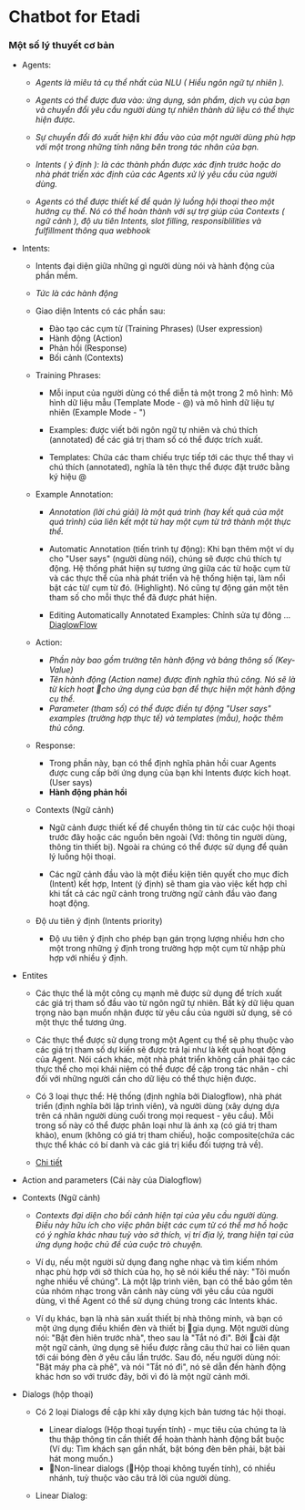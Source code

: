 # Chatbot for Etadi

### Một số lý thuyết cơ bản

* Agents:
	- _Agents là miêu tả cụ thể nhất của NLU ( Hiểu ngôn ngữ tự nhiên )._

	- _Agents có thể được đưa vào: ứng dụng, sản phẩm, dịch vụ của bạn và chuyển đổi yêu cầu người dùng tự nhiên thành dữ liệu có thể thực hiện được._

	- _Sự chuyển đổi đó xuất hiện khi đầu vào của một người dùng phù hợp với một trong những tính năng bên trong tác nhân của bạn._

	- _Intents ( ý định ): là các thành phần được xác định trước hoặc do nhà phát triển xác định của các Agents xử lý yêu cầu của người dùng._

	- _Agents có thể được thiết kế để quản lý luồng hội thoại theo một hướng cụ thể.
	Nó có thể hoàn thành với sự trợ giúp của Contexts ( ngữ cảnh ), độ ưu tiên Intents, slot filling, responsiblilities và fulfillment thông qua webhook_

* Intents: 
	- Intents đại diện giữa những gì người dùng nói và hành động của phần mềm.

	- _Tức là các hành động_

	- Giao diện Intents có các phần sau:
		-  Đào tạo các cụm từ (Training Phrases) (User expression)
		- Hành động (Action)
		- Phản hồi (Response)
		- Bối cảnh (Contexts)

	- Training Phrases: 
		- Mỗi input của người dùng có thể diễn tả một trong 2 mô hình: Mô hình dữ liệu mẫu (Template Mode - @) và mô hình dữ liệu tự nhiên (Example Mode - ")
		
		- Examples: được viết bởi ngôn ngữ tự nhiên và chú thích (annotated) để các giá trị tham số có thể được trích xuất.
		
		- Templates: Chứa các tham chiếu trực tiếp tới các thực thể thay vì chú thích (annotated), nghĩa là tên thực thể được đặt trước bằng ký hiệu @

	- Example Annotation:
		- _Annotation (lời chú giải) là một quá trình (hay kết quả của một quá trình) của liên kết một từ hay một cụm từ trở thành một thực thể._
		- Automatic Annotation (tiến trình tự động): 
			Khi bạn thêm một ví dụ cho "User says" (người dùng nói), chúng sẽ được chú thích tự động. Hệ thống phát hiện sự tương ứng giữa các từ hoặc cụm từ và các thực thể của nhà phát triển và hệ thống hiện tại, làm nổi bật các từ/ cụm từ đó. (Highlight). Nó cũng tự động gán một tên tham số cho mỗi thực thể đã được phát hiện.

		- Editing Automatically Annotated Examples: Chỉnh sửa tự đông
		... [DiaglowFlow](https://dialogflow.com/docs/intents)

	- Action: 
		- _Phần này bao gồm trường tên hành động và bảng thông số (Key-Value)_
		- _Tên hành động (Action name) được định nghĩa thủ công. Nó sẽ là từ kích hoạt cho ứng dụng của bạn để thực hiện một hành động cụ thể._
		- _Parameter (tham số) có thể được điền tự động "User says" examples (trường hợp thực tế) và templates (mẫu), hoặc thêm thủ công._

	- Response: 
		- Trong phần này, bạn có thể định nghĩa phản hồi cuar Agents được cung cấp bởi ứng dụng của bạn khi Intents được kích hoạt. (User says)
		- **Hành động phản hồi**

	- Contexts (Ngữ cảnh)
		- Ngữ cảnh được thiết kế để chuyển thông tin từ các cuộc hội thoại trước đây hoặc các nguồn bên ngoài (Vd: thông tin người dùng, thông tin thiết bị). Ngoài ra chúng có thể được sử dụng để quản lý luồng hội thoại.

		- Các ngữ cảnh đầu vào là một điều kiện tiên quyết cho mục đích (Intent) kết hợp, Intent (ý định) sẽ tham gia vào việc kết hợp chỉ khi tất cả các ngữ cảnh trong trường ngữ cảnh đầu vào đang hoạt động.

	- Độ ưu tiên ý định (Intents priority)
		- Độ ưu tiên ý định cho phép bạn gán trọng lượng nhiều hơn cho một trong những ý định trong trường hợp một cụm từ nhập phù hợp với nhiều ý định. 
* Entites
	- Các thực thể là một công cụ mạnh mẽ được sử dụng để trích xuất các giá trị tham số đầu vào từ ngôn ngữ tự nhiên. Bất kỳ dữ liệu quan trọng nào bạn muốn nhận được  từ yêu cầu của người sử dụng, sẽ có một thực thể tương ứng.

	- Các thực thể được sử dụng trong một Agent cụ thể sẽ phụ thuộc vào các giá trị tham số dự kiến sẽ được trả lại như là kết quả hoạt động của Agent. Nói cách khác, một nhà phát triển không cần phải tạo các thực thể cho mọi khái niệm có thể được đề cập trong tác nhân - chỉ đối với những người cần cho dữ liệu có thể thực hiện được.

	- Có 3 loại thực thể: Hệ thống (định nghĩa bởi Dialogflow), nhà phát triển (định nghĩa bởi lập trình viên), và người dùng (xây dựng dựa trên cá nhân người dùng cuối trong mọi request - yêu cầu). Mỗi trong số này có thể được phân loại như là ánh xạ (có giá trị tham khảo), enum (không có giá trị tham chiếu), hoặc composite(chứa các thực thể khác có bí danh và các giá trị kiểu đối tượng trả về).

	- [Chi tiết](https://dialogflow.com/docs/entities)

* Action and parameters (Cái này của Dialogflow)

* Contexts (Ngữ cảnh)
	- _Contexts đại diện cho bối cảnh hiện tại của yêu cầu người dùng. Điều này hữu ích cho việc phân biệt các cụm từ có thể mơ hồ hoặc có ý nghĩa khác nhau tuỳ vào sở thích, vị trí địa lý, trang hiện tại của ứng dụng hoặc chủ đề của cuộc trò chuyện._

	- Ví dụ, nếu một người sử dụng đang nghe nhạc và tìm kiếm nhóm nhạc phù hợp với sở thích của họ, họ sẽ nói kiểu thế này: "Tôi muốn nghe nhiều về chúng". Là một lập trình viên, bạn có thể bảo gồm tên của nhóm nhạc trong văn cảnh này cùng với yêu cầu của người dùng, vì thế Agent có thể sử dụng chúng trong các Intents khác.

	- Ví dụ khác, bạn là nhà sản xuất thiết bị nhà thông minh, và bạn có một ứng dụng điều khiển đèn và thiết bị gia dụng. Một người dùng nói: "Bật đèn hiên trước nhà", theo sau là "Tắt nó đi". Bởi cài đặt một ngữ cảnh, ứng dụng sẽ hiểu được rằng câu thứ hai có liên quan tới cái bóng đèn ở yêu cầu lần trước. Sau đó, nếu người dùng nói: "Bật máy pha cà phê", và nói "Tắt nó đi", nó sẽ dẫn đến hành động khác hơn so với trước đây, bởi vì đó là một ngữ cảnh mới.

* Dialogs (hộp thoại)
	- Có 2 loại Dialogs đề cập khi xây dựng kịch bản tương tác hội thoại.
		- Linear dialogs (Hộp thoại tuyến tính) - mục tiêu của chúng ta là thu thập thông tin cần thiết để hoàn thành hành động bắt buộc (Ví dụ: Tìm khách sạn gần nhất, bật bóng đèn bên phải, bật bài hát mong muốn.)
		- Non-linear dialogs (Hộp thoại không tuyến tính), có nhiều nhánh, tuỳ thuộc vào câu trả lời của người dùng.

	- Linear Dialog:	
